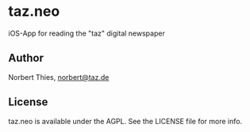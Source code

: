 # taz.neo

iOS-App for reading the "taz" digital newspaper

## Author

Norbert Thies, norbert@taz.de

## License

taz.neo is available under the AGPL. See the LICENSE file for more info.

